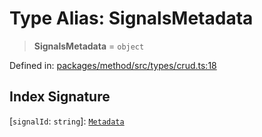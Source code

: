 # Type Alias: SignalsMetadata

> **SignalsMetadata** = `object`

Defined in: [packages/method/src/types/crud.ts:18](https://github.com/dcdpr/did-btcr2-js/blob/c82bc5c69016e1146a0c52c6e6b21621f5abd6d4/packages/method/src/types/crud.ts#L18)

## Index Signature

\[`signalId`: `string`\]: [`Metadata`](Metadata.md)
